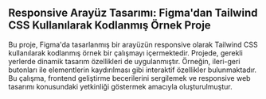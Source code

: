 ## Responsive Arayüz Tasarımı: Figma'dan Tailwind CSS Kullanılarak Kodlanmış Örnek Proje

Bu proje, Figma'da tasarlanmış bir arayüzün responsive olarak Tailwind CSS kullanılarak kodlanmış örnek bir çalışmayı içermektedir. Projede, gerekli yerlerde dinamik tasarım özellikleri de uygulanmıştır. Örneğin, ileri-geri butonları ile elementlerin kaydırılması gibi interaktif özellikler bulunmaktadır. Bu çalışma, frontend geliştirme becerilerini sergilemek ve responsive web tasarımı konusundaki yetkinliği göstermek amacıyla oluşturulmuştur.
